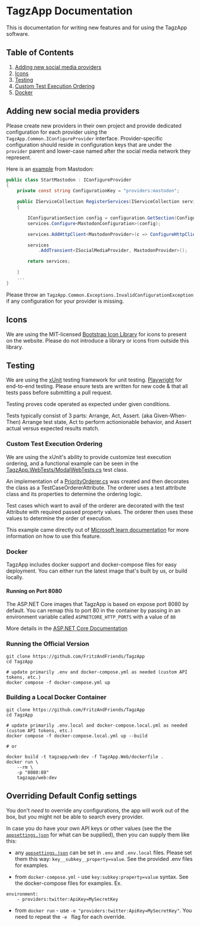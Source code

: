 # TagzApp Documentation

This is documentation for writing new features and for using the TagzApp software.

## Table of Contents
1. [Adding new social media providers](#media-providers)
2. [Icons](#icons)
3. [Testing](#testing)
4. [Custom Test Execution Ordering](#ordering)
5. [Docker](#docker)

<div id='media-providers'/>

## Adding new social media providers

Please create new providers in their own project and provide dedicated configuration for each provider using the `TagzApp.Common.IConfigureProvider` interface.  Provider-specific configuration should reside in configuration keys that are under the `provider` parent and lower-case named after the social media network they represent.

Here is an [example](../src/TagzApp.Providers.Mastodon/StartMastodon.cs) from Mastodon:

```csharp
public class StartMastodon : IConfigureProvider
{
	private const string ConfigurationKey = "providers:mastodon";

	public IServiceCollection RegisterServices(IServiceCollection services, IConfiguration configuration)
	{

		IConfigurationSection config = configuration.GetSection(ConfigurationKey);
		services.Configure<MastodonConfiguration>(config);

		services.AddHttpClient<MastodonProvider>(c => ConfigureHttpClient(c, config));

		services
			.AddTransient<ISocialMediaProvider, MastodonProvider>();

		return services;

	}
	...
}
```

Please throw an `TagzApp.Common.Exceptions.InvalidConfigurationException` if any configuration for your provider is missing.

<div id='icons'/>

## Icons

We are using the MIT-licensed [Bootstrap Icon Library](https://icons.getbootstrap.com/) for icons to present on the website.  Please do not introduce a library or icons from outside this library.

<div id='testing'/>

## Testing

We are using the [xUnit](https://xunit.net/) testing framework for unit testing.
[Playwright](https://playwright.dev/) for end-to-end testing.
Please ensure tests are written for new code & that all tests pass before submitting a pull request.

Testing proves code operated as expected under given conditions.

Tests typically consist of 3 parts:
Arrange, Act, Assert. (aka Given-When-Then)
Arrange test state, Act to perform actionionable behavior, and Assert actual versus expected results match.

<div id='ordering'/>

### Custom Test Execution Ordering
We are using the xUnit's ability to provide customize test execution ordering, and a functional example can be seen in the [TagzApp.WebTests/ModalWebTests.cs](../src/TagzApp.WebTest/ModalWebTests.cs) test class.

An implementation of a [PriorityOrderer.cs](../src/TagzApp.WebTest/PriorityOrderer.cs) was created and then decorates the class as a TestCaseOrdererAttribute. The orderer uses a test attribute class and its properties to determine the ordering logic.

Test cases which want to avail of the orderer are decorated with the test Attribute with required passed property values. The orderer then uses these values to determine the order of execution.

This example came directly out of [Microsoft learn documentation](https://learn.microsoft.com/en-us/dotnet/core/testing/order-unit-tests?pivots=xunit#order-by-custom-attribute) for more information on how to use this feature.


<div id='docker'/>

### Docker
TagzApp includes docker support and docker-compose files for easy deployment. You can either run the latest image that's built by us, or build locally.

#### Running on Port 8080

The ASP.NET Core images that TagzApp is based on expose port 8080 by default.  You can remap this to port 80 in the container by passing in an environment variable called `ASPNETCORE_HTTP_PORTS` with a value of `80`

More details in the [ASP.NET Core Documentation](https://learn.microsoft.com/en-us/dotnet/core/compatibility/containers/8.0/aspnet-port)

### Running the Official Version

```
git clone https://github.com/FritzAndFriends/TagzApp
cd TagzApp

# update primarily .env and docker-compose.yml as needed (custom API tokens, etc.)
docker compose -f docker-compose.yml up

```


### Building a Local Docker Container

```
git clone https://github.com/FritzAndFriends/TagzApp
cd TagzApp

# update primarily .env.local and docker-compose.local.yml as needed (custom API tokens, etc.)
docker compose -f docker-compose.local.yml up --build

# or

docker build -t tagzapp/web:dev -f TagzApp.Web/dockerfile .
docker run \
	--rm \
	-p "8080:80"
	tagzapp/web:dev
```


## Overriding Default Config settings

You don't *need* to override any configurations, the app will work out of the box, but you might not be able to search every provider.

In case you do have your own API keys or other values (see the  the [`appsettings.json`](../src/TagzApp.Web/appsettings.json) for what can be supplied), then you can supply them like this:

* any [`appsettings.json`](../src/TagzApp.Web/appsettings.json) can be set in `.env` and `.env.local` files. Please set them this way: `key__subkey__property=value`. See the provided .env files for examples.

* from `docker-compose.yml` - use `key:subkey:property=value` syntax. See the docker-compose files for examples. Ex.

```
environment:
	- providers:twitter:ApiKey=MySecretKey
```

* from `docker run` - use `-e "providers:twitter:ApiKey=MySecretKey"`. You need to repeat the `-e ` flag for each override. 
